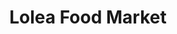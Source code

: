 ---
title: "Lolea Food Market"
url: /ciudad-autonoma-de-buenos-aires/lolea-food-market/
shop: frutería
---